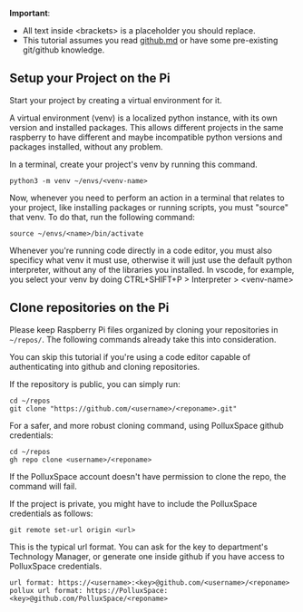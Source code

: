 
**Important**:
- All text inside \<brackets\> is a placeholder you should replace.
- This tutorial assumes you read [github.md](https://github.com/PolluxSpace/Tutorials/blob/main/tutorials/github.md) or have some pre-existing git/github knowledge.

## Setup your Project on the Pi

Start your project by creating a virtual environment for it.

A virtual environment (venv) is a localized python instance, with its own version and installed packages. This allows different projects in the same raspberry to have different and maybe incompatible python versions and packages installed, without any problem.

In a terminal, create your project's venv by running this command.

```
python3 -m venv ~/envs/<venv-name>
```

Now, whenever you need to perform an action in a terminal that relates to your project, like installing packages or running scripts, you must "source" that venv. To do that, run the following command:

```
source ~/envs/<name>/bin/activate
```

Whenever you're running code directly in a code editor, you must also specificy what venv it must use, otherwise it will just use the default python interpreter, without any of the libraries you installed. In vscode, for example, you select your venv by doing CTRL+SHIFT+P > Interpreter > \<venv-name\>

## Clone repositories on the Pi

Please keep Raspberry Pi files organized by cloning your repositories in `~/repos/`. The following commands already take this into consideration.

You can skip this tutorial if you're using a code editor capable of authenticating into github and cloning repositories.

If the repository is public, you can simply run:

```
cd ~/repos
git clone "https://github.com/<username>/<reponame>.git"
```

For a safer, and more robust cloning command, using PolluxSpace github credentials:

```
cd ~/repos
gh repo clone <username>/<reponame>
```

If the PolluxSpace account doesn't have permission to clone the repo, the command will fail.

If the project is private, you might have to include the PolluxSpace credentials as follows:

```
git remote set-url origin <url>
```

This is the typical url format. You can ask for the key to department's Technology Manager, or generate one inside github if you have access to PolluxSpace credentials.

```
url format: https://<username>:<key>@github.com/<username>/<reponame>
pollux url format: https://PolluxSpace:<key>@github.com/PolluxSpace/<reponame>

```

